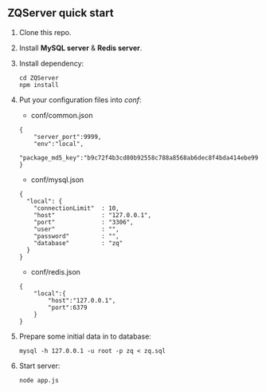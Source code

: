 ## ZQServer quick start
1. Clone this repo.
2. Install **MySQL server** & **Redis server**.
3. Install dependency:

	```
	cd ZQServer
	npm install
	```

4. Put your configuration files into *conf*:
	- conf/common.json
	
	```
	{
		"server_port":9999,
		"env":"local",
		"package_md5_key":"b9c72f4b3cd80b92558c788a8568ab6dec8f4bda414ebe99b3e582b17ff2a02ea0fea0a1d6d097e842d0f89b1e255ea556b1372d3279074dfc9cfeb5730391e8"
	}
	```
	
	- conf/mysql.json
	```
	{
	  "local": {
	    "connectionLimit"  : 10,
	    "host"             : "127.0.0.1",
	    "port"             : "3306",
	    "user"             : "",
	    "password"         : "",
	    "database"         : "zq"
	  }
	}
	```
	
	- conf/redis.json
	```
	{
		"local":{
			"host":"127.0.0.1",
			"port":6379
		}
	}
	```

5. Prepare some initial data in to database:

	```
	mysql -h 127.0.0.1 -u root -p zq < zq.sql
	```

6. Start server:

	```
	node app.js
	```